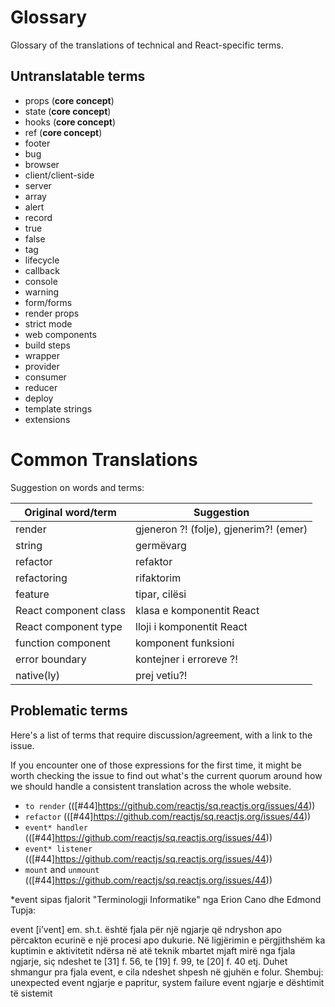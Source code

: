 # Glossary 

Glossary of the translations of technical and React-specific terms.

## Untranslatable terms
- props (**core concept**)
- state (**core concept**)
- hooks (**core concept**)
- ref (**core concept**)
- footer
- bug
- browser
- client/client-side
- server
- array
- alert
- record
- true
- false
- tag
- lifecycle
- callback
- console
- warning
- form/forms
- render props
- strict mode
- web components
- build steps
- wrapper
- provider
- consumer
- reducer
- deploy
- template strings
- extensions

# Common Translations

Suggestion on words and terms:

| Original word/term | Suggestion | 
| ------------------ | ---------- |
| render | gjeneron ?! (folje), gjenerim?! (emer) |
| string | germëvarg | ref. Fjalori Cano-Tupja
| refactor | refaktor | 
| refactoring | rifaktorim |
| feature | tipar, cilësi
| React component class | klasa e komponentit React |
| React component type | lloji i komponentit React |
| function component | komponent funksioni |
| error boundary | kontejner i erroreve ?! |
| native(ly) | prej vetiu?!

## Problematic terms

Here's a list of terms that require discussion/agreement, with a link to the issue.

If you encounter one of those expressions for the first time, it might be worth checking the issue to find out what's the current quorum around how we should handle a consistent translation across the whole website.


- `to render` (([#44]https://github.com/reactjs/sq.reactjs.org/issues/44))
- `refactor`  (([#44]https://github.com/reactjs/sq.reactjs.org/issues/44))
- `event* handler` (([#44]https://github.com/reactjs/sq.reactjs.org/issues/44))
- `event* listener` (([#44]https://github.com/reactjs/sq.reactjs.org/issues/44))
- `mount` and `unmount` (([#44]https://github.com/reactjs/sq.reactjs.org/issues/44))

*event sipas fjalorit "Terminologji Informatike" nga Erion Cano dhe Edmond Tupja:

event [i’vent] em. sh.t. është fjala për një ngjarje që ndryshon apo përcakton
ecurinë e një procesi apo dukurie. Në ligjërimin e përgjithshëm ka kuptimin e
aktivitetit ndërsa në atë teknik mbartet mjaft mirë nga fjala ngjarje, siç ndeshet
te [31] f. 56, te [19] f. 99, te [20] f. 40 etj. Duhet shmangur pra fjala event, e cila
ndeshet shpesh në gjuhën e folur. Shembuj: unexpected event ngjarje e papritur,
system failure event ngjarje e dështimit të sistemit
